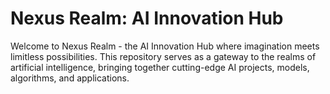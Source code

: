 # Nexus Realm: AI Innovation Hub

Welcome to Nexus Realm - the AI Innovation Hub where imagination meets limitless possibilities. This repository serves as a gateway to the realms of artificial intelligence, bringing together cutting-edge AI projects, models, algorithms, and applications.
